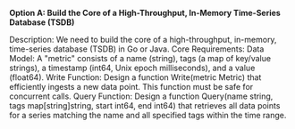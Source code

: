 **Option A: Build the Core of a High-Throughput, In-Memory Time-Series Database (TSDB)**

Description: We need to build the core of a high-throughput, in-memory, time-series database (TSDB) in Go or Java.
Core Requirements:
Data Model: A "metric" consists of a name (string), tags (a map of key/value strings), a timestamp (int64, Unix epoch milliseconds), and a value (float64).
Write Function: Design a function Write(metric Metric) that efficiently ingests a new data point. This function must be safe for concurrent calls.
Query Function: Design a function Query(name string, tags map[string]string, start int64, end int64) that retrieves all data points for a series matching the name and all specified tags within the time range.
